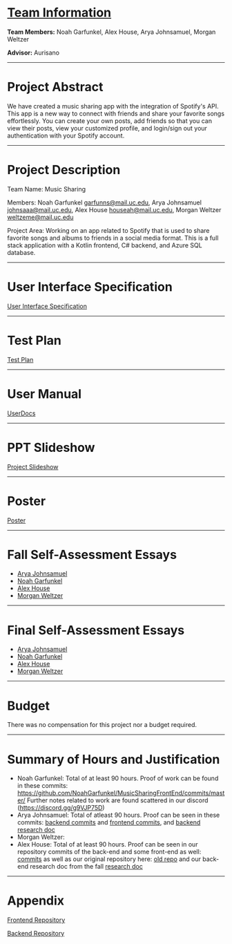 # [Team Information](https://github.com/NoahGarfunkel/MusicSharing/blob/main/Essays/GroupAssignment3.md)

**Team Members:** Noah Garfunkel, Alex House, Arya Johnsamuel, Morgan Weltzer

**Advisor:** Aurisano

---

# Project Abstract

We have created a music sharing app with the integration of Spotify's API. This app is a new way to connect with friends and share your favorite songs effortlessly. You can create your own posts, add friends so that you can view their posts, view your customized profile, and login/sign out your authentication with your Spotify account.

---

# Project Description

Team Name: Music Sharing

Members: Noah Garfunkel garfunns@mail.uc.edu, Arya Johnsamuel johnsaaa@mail.uc.edu,  Alex House houseah@mail.uc.edu, Morgan Weltzer weltzeme@mail.uc.edu

Project Area: Working on an app related to Spotify that is used to share favorite songs and albums to friends in a social media format. This is a full stack application with a Kotlin frontend, C# backend, and Azure SQL database.

---

# User Interface Specification
[User Interface Specification](https://mailuc-my.sharepoint.com/:p:/g/personal/garfunns_mail_uc_edu/EQU-mS-XhS9JhP-AyPAkCAsB6QqWLBfOAhHO0InHGa9AAw?e=aAdXXE)

---

# Test Plan
[Test Plan](https://github.com/NoahGarfunkel/MusicSharing/blob/main/TestPlan.md)

---

# User Manual
[UserDocs](https://github.com/NoahGarfunkel/MusicSharing/blob/main/UserDocs.md)

---

# PPT Slideshow

[Project Slideshow](https://mailuc-my.sharepoint.com/:p:/g/personal/houseah_mail_uc_edu/ESPNPLF4Ea1KvG7FPkcR530B2wj7vszJoAHGX-xzwzMK2A?e=U4PAsN)

---

# Poster

[Poster](https://mailuc-my.sharepoint.com/:p:/r/personal/houseah_mail_uc_edu/_layouts/15/Doc.aspx?sourcedoc=%7B028E0B6B-CD50-46B5-9175-786755C6CD04%7D&file=MusicSharing%20Board.pptx&action=edit&mobileredirect=true)

---

# Fall Self-Assessment Essays

- [Arya Johnsamuel](https://github.com/NoahGarfunkel/MusicSharing/blob/main/Essays/AryaJohnsamuel/johnsaaa_IndividualCapstoneAssessment.md)
- [Noah Garfunkel](https://github.com/NoahGarfunkel/MusicSharing/blob/main/Essays/NoahGarfunkel/Assignment3Individual.md)
- [Alex House](https://github.com/NoahGarfunkel/MusicSharing/blob/main/Essays/AlexHouse/Assignment3-Individual.md)
- [Morgan Weltzer](https://github.com/NoahGarfunkel/MusicSharing/blob/main/Essays/MorganWeltzer/Assignment3Individual.md)

---

# Final Self-Assessment Essays

- [Arya Johnsamuel]()
- [Noah Garfunkel](https://github.com/NoahGarfunkel/MusicSharing/blob/main/Essays/NoahGarfunkel/FinalSelfAssessment.md)
- [Alex House](https://github.com/NoahGarfunkel/MusicSharing/blob/main/Essays/AlexHouse/FinalSelfAssessment.md)
- [Morgan Weltzer](https://github.com/NoahGarfunkel/MusicSharing/blob/main/Essays/MorganWeltzer/FinalSelfAssessment.pdf)

---

# Budget

There was no compensation for this project nor a budget required.

---

# Summary of Hours and Justification
- Noah Garfunkel: Total of at least 90 hours. Proof of work can be found in these commits: https://github.com/NoahGarfunkel/MusicSharingFrontEnd/commits/master/ Further notes related to work are found scattered in our discord (https://discord.gg/g9VJP75D)
- Arya Johnsamuel: Total of atleast 90 hours. Proof can be seen in these commits: [backend commits](https://github.com/HouseAlex/MusicSharing-EF/pulls?q=is%3Apr+is%3Aclosed) and [frontend commits](https://github.com/NoahGarfunkel/MusicSharingFrontEnd/pulls?q=is%3Apr+is%3Aclosed), and [backend research doc](https://mailuc-my.sharepoint.com/:w:/r/personal/houseah_mail_uc_edu/_layouts/15/Doc.aspx?sourcedoc=%7BF7C6E6E7-F643-4685-9445-72F10E703DF1%7D&file=Back%20End%20Research.docx&action=default&mobileredirect=true)
- Morgan Weltzer:
- Alex House: Total of at least 90 hours. Proof can be seen in our repository commits of the back-end and some front-end as well: [commits](https://github.com/HouseAlex/MusicSharing-EF/pulls?q=is%3Apr+is%3Aclosed) as well as our original repository here: [old repo](https://github.com/HouseAlex/Music-Sharing-API/pulls?q=is%3Apr+is%3Aclosed) and our back-end research doc from the fall [research doc](https://mailuc-my.sharepoint.com/:w:/r/personal/houseah_mail_uc_edu/Documents/CS%20Senior%20Design/Back%20End%20Research.docx?d=wf7c6e6e7f6434685944572f10e703df1&csf=1&web=1&e=F8yCS9)

---
# Appendix
[Frontend Repository](https://github.com/NoahGarfunkel/MusicSharingFrontEnd)

[Backend Repository](https://github.com/HouseAlex/MusicSharing-EF)
